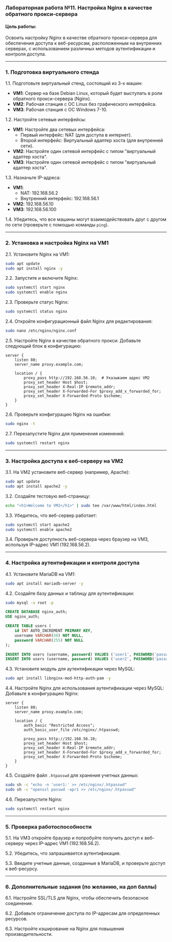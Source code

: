 ### Лабораторная работа №11. Настройка Nginx в качестве обратного прокси-сервера

#### Цель работы:
Освоить настройку Nginx в качестве обратного прокси-сервера для обеспечения доступа к веб-ресурсам, расположенным на внутренних серверах, с использованием различных методов аутентификации и контроля доступа.

---

### 1. Подготовка виртуального стенда

1.1. Подготовьте виртуальный стенд, состоящий из 3-х машин:
- **VM1**: Сервер на базе Debian Linux, который будет выступать в роли обратного прокси-сервера (Nginx).
- **VM2**: Рабочая станция с ОС Linux без графического интерфейса.
- **VM3**: Рабочая станция с ОС Windows 7-10.

1.2. Настройте сетевые интерфейсы:
- **VM1**: Настройте два сетевых интерфейса:
  - Первый интерфейс: NAT (для доступа в интернет).
  - Второй интерфейс: Виртуальный адаптер хоста (для внутренней сети).
- **VM2**: Настройте один сетевой интерфейс с типом "виртуальный адаптер хоста".
- **VM3**: Настройте один сетевой интерфейс с типом "виртуальный адаптер хоста".

1.3. Назначьте IP-адреса:
- **VM1**: 
  - NAT: 192.168.56.2
  - Внутренний интерфейс: 192.168.56.1
- **VM2**: 192.168.56.10
- **VM3**: 192.168.56.100

1.4. Убедитесь, что все машины могут взаимодействовать друг с другом по сети (проверьте с помощью команды `ping`).

---

### 2. Установка и настройка Nginx на VM1

2.1. Установите Nginx на VM1:
```bash
sudo apt update
sudo apt install nginx -y
```

2.2. Запустите и включите Nginx:
```bash
sudo systemctl start nginx
sudo systemctl enable nginx
```

2.3. Проверьте статус Nginx:
```bash
sudo systemctl status nginx
```

2.4. Откройте конфигурационный файл Nginx для редактирования:
```bash
sudo nano /etc/nginx/nginx.conf
```

2.5. Настройте Nginx в качестве обратного прокси:
Добавьте следующий блок в конфигурацию:
```nginx
server {
    listen 80;
    server_name proxy.example.com;

    location / {
        proxy_pass http://192.168.56.10;  # Указываем адрес VM2
        proxy_set_header Host $host;
        proxy_set_header X-Real-IP $remote_addr;
        proxy_set_header X-Forwarded-For $proxy_add_x_forwarded_for;
        proxy_set_header X-Forwarded-Proto $scheme;
    }
}
```

2.6. Проверьте конфигурацию Nginx на ошибки:
```bash
sudo nginx -t
```

2.7. Перезапустите Nginx для применения изменений:
```bash
sudo systemctl restart nginx
```

---

### 3. Настройка доступа к веб-серверу на VM2

3.1. На VM2 установите веб-сервер (например, Apache):
```bash
sudo apt update
sudo apt install apache2 -y
```

3.2. Создайте тестовую веб-страницу:
```bash
echo "<h1>Welcome to VM2</h1>" | sudo tee /var/www/html/index.html
```

3.3. Убедитесь, что веб-сервер работает:
```bash
sudo systemctl start apache2
sudo systemctl enable apache2
```

3.4. Проверьте доступность веб-сервера через браузер на VM3, используя IP-адрес VM1 (192.168.56.2).

---

### 4. Настройка аутентификации и контроля доступа

4.1. Установите MariaDB на VM1:
```bash
sudo apt install mariadb-server -y
```

4.2. Создайте базу данных и таблицу для аутентификации:
```bash
sudo mysql -u root -p
```
```sql
CREATE DATABASE nginx_auth;
USE nginx_auth;

CREATE TABLE users (
    id INT AUTO_INCREMENT PRIMARY KEY,
    username VARCHAR(50) NOT NULL,
    password VARCHAR(255) NOT NULL
);

INSERT INTO users (username, password) VALUES ('user1', PASSWORD('password1'));
INSERT INTO users (username, password) VALUES ('user2', PASSWORD('password2'));
```

4.3. Установите модуль для аутентификации через MySQL:
```bash
sudo apt install libnginx-mod-http-auth-pam -y
```

4.4. Настройте Nginx для использования аутентификации через MySQL:
Добавьте в конфигурацию Nginx:
```nginx
server {
    listen 80;
    server_name proxy.example.com;

    location / {
        auth_basic "Restricted Access";
        auth_basic_user_file /etc/nginx/.htpasswd;

        proxy_pass http://192.168.56.10;
        proxy_set_header Host $host;
        proxy_set_header X-Real-IP $remote_addr;
        proxy_set_header X-Forwarded-For $proxy_add_x_forwarded_for;
        proxy_set_header X-Forwarded-Proto $scheme;
    }
}
```

4.5. Создайте файл `.htpasswd` для хранения учетных данных:
```bash
sudo sh -c "echo -n 'user1:' >> /etc/nginx/.htpasswd"
sudo sh -c "openssl passwd -apr1 >> /etc/nginx/.htpasswd"
```

4.6. Перезапустите Nginx:
```bash
sudo systemctl restart nginx
```

---

### 5. Проверка работоспособности

5.1. На VM3 откройте браузер и попробуйте получить доступ к веб-серверу через IP-адрес VM1 (192.168.56.2).

5.2. Убедитесь, что запрашивается аутентификация.

5.3. Введите учетные данные, созданные в MariaDB, и проверьте доступ к веб-ресурсу.

---

### 6. Дополнительные задания (по желанию, на доп баллы)

6.1. Настройте SSL/TLS для Nginx, чтобы обеспечить безопасное соединение.

6.2. Добавьте ограничение доступа по IP-адресам для определенных ресурсов.

6.3. Настройте кэширование на Nginx для повышения производительности.
